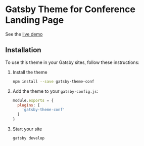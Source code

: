 # Gatsby Theme for Conference Landing Page

See the [live demo](https://gatsby-theme-conf.netlify.com)

## Installation

To use this theme in your Gatsby sites, follow these instructions:

1.  Install the theme
    ```sh
    npm install --save gatsby-theme-conf
    ```

2.  Add the theme to your `gatsby-config.js`:
    ```js
    module.exports = {
      plugins: [
        'gatsby-theme-conf'
      ]
    }
    ```

3.  Start your site
    ```sh
    gatsby develop
    ```

